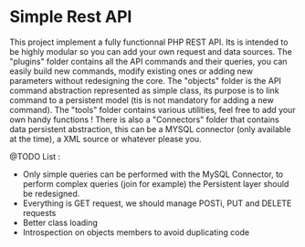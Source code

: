 # Simple Rest API
This project implement a fully functionnal PHP REST API.
Its is intended to be highly modular so you can add your own request and data sources.
The "plugins" folder contains all the API commands and their queries, you can easily build new commands, modify existing ones or adding new parameters without redesigning the core.
The "objects" folder is the API command abstraction represented as simple class, its purpose is to link command to a persistent model (tis is not mandatory for adding a new command).
The "tools" folder contains various utilities, feel free to add your own handy functions ! There is also a "Connectors" folder that contains data persistent abstraction, this can be a MYSQL connector (only available at the time), a XML source or whatever please you.

@TODO List :
- Only simple queries can be performed with the MySQL Connector, to perform complex queries (join for example) the Persistent layer should be redesigned.
- Everything is GET request, we should manage POSTi, PUT and DELETE requests
- Better class loading
- Introspection on objects members to avoid duplicating code
